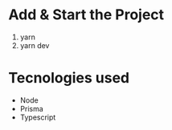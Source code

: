 # Add & Start the Project #

1. yarn
2. yarn  dev

# Tecnologies used #

- Node
- Prisma
- Typescript